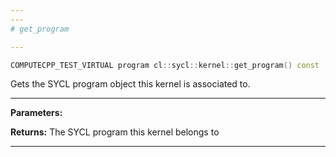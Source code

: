 ```yaml
---
---
# get_program

---
```


```cpp
COMPUTECPP_TEST_VIRTUAL program cl::sycl::kernel::get_program() const
```


Gets the SYCL program object this kernel is associated to. 


---
**Parameters:**

**Returns:** The SYCL program this kernel belongs to 

---
